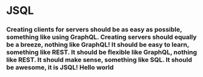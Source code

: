 # JSQL
### Creating clients for servers should be as easy as possible, something like using GraphQL. Creating servers should equally be a breeze, nothing like GraphQL! It should be easy to learn, something like REST. It should be flexible like GraphQL, nothing like REST. It should make sense, something like SQL. It should be awesome, it is JSQL! Hello world 

